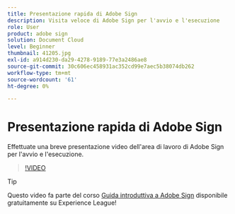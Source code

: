 ```yaml
---
title: Presentazione rapida di Adobe Sign
description: Visita veloce di Adobe Sign per l'avvio e l'esecuzione
role: User
product: adobe sign
solution: Document Cloud
level: Beginner
thumbnail: 41205.jpg
exl-id: a914d230-da29-4278-9189-77e3a2486ae8
source-git-commit: 30c606ec458931ac352cd99e7aec5b38074db262
workflow-type: tm+mt
source-wordcount: '61'
ht-degree: 0%

---
```


# Presentazione rapida di Adobe Sign

Effettuate una breve presentazione video dell&#39;area di lavoro di Adobe Sign per l&#39;avvio e l&#39;esecuzione.

>[!VIDEO](https://video.tv.adobe.com/v/41205?hidetitle=true)

>[!TIP]
>
>Questo video fa parte del corso [Guida introduttiva a Adobe Sign](https://experienceleague.adobe.com/?recommended=Sign-U-1-2020.1) disponibile gratuitamente su Experience League!

